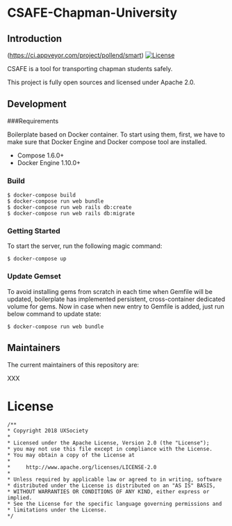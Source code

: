 # CSAFE-Chapman-University


## Introduction

(https://ci.appveyor.com/project/pollend/smart) [![License](https://img.shields.io/badge/License-Apache%202.0-blue.svg)](https://opensource.org/licenses/Apache-2.0)

CSAFE is a tool for transporting chapman students safely. 

This project is fully open sources and licensed under Apache 2.0.

## Development

###Requirements

Boilerplate based on Docker container. To start using them, first, we have to make sure that Docker Engine and Docker compose tool are installed.

- Compose 1.6.0+
- Docker Engine 1.10.0+

### Build

```
$ docker-compose build
$ docker-compose run web bundle
$ docker-compose run web rails db:create
$ docker-compose run web rails db:migrate
```

### Getting Started

To start the server, run the following magic command:

```
$ docker-compose up
```

### Update Gemset

To avoid installing gems from scratch in each time when Gemfile will be updated, boilerplate has implemented persistent, cross-container dedicated volume for gems. Now in case when new entry to Gemfile is added, just run below command to update state:

```
$ docker-compose run web bundle
```

## Maintainers

The current maintainers of this repository are:

XXX


# License

```
/**
* Copyright 2018 UXSociety
*
* Licensed under the Apache License, Version 2.0 (the "License");
* you may not use this file except in compliance with the License.
* You may obtain a copy of the License at
*
*     http://www.apache.org/licenses/LICENSE-2.0
*
* Unless required by applicable law or agreed to in writing, software
* distributed under the License is distributed on an "AS IS" BASIS,
* WITHOUT WARRANTIES OR CONDITIONS OF ANY KIND, either express or implied.
* See the License for the specific language governing permissions and
* limitations under the License.
*/

```
